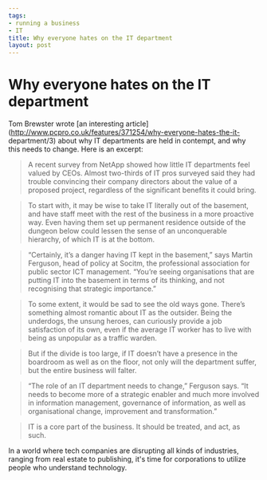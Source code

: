 ```yaml
--- 
tags: 
- running a business
- IT
title: Why everyone hates on the IT department
layout: post
---
```

# Why everyone hates on the IT department

Tom Brewster wrote [an interesting
article](http://www.pcpro.co.uk/features/371254/why-everyone-hates-the-it-
department/3) about why IT departments are held in contempt, and why this
needs to change. Here is an excerpt:

> A recent survey from NetApp showed how little IT departments feel valued by
CEOs. Almost two-thirds of IT pros surveyed said they had trouble convincing
their company directors about the value of a proposed project, regardless of
the significant benefits it could bring.

>

> To start with, it may be wise to take IT literally out of the basement, and
have staff meet with the rest of the business in a more proactive way. Even
having them set up permanent residence outside of the dungeon below could
lessen the sense of an unconquerable hierarchy, of which IT is at the bottom.

>

> “Certainly, it’s a danger having IT kept in the basement,” says Martin
Ferguson, head of policy at Socitm, the professional association for public
sector ICT management. “You’re seeing organisations that are putting IT into
the basement in terms of its thinking, and not recognising that strategic
importance.”

>

> To some extent, it would be sad to see the old ways gone. There’s something
almost romantic about IT as the outsider. Being the underdogs, the unsung
heroes, can curiously provide a job satisfaction of its own, even if the
average IT worker has to live with being as unpopular as a traffic warden.

>

> But if the divide is too large, if IT doesn’t have a presence in the
boardroom as well as on the floor, not only will the department suffer, but
the entire business will falter.

>

> “The role of an IT department needs to change,” Ferguson says. “It needs to
become more of a strategic enabler and much more involved in information
management, governance of information, as well as organisational change,
improvement and transformation.”

>

> IT is a core part of the business. It should be treated, and act, as such.

In a world where tech companies are disrupting all kinds of industries,
ranging from real estate to publishing, it's time for corporations to utilize
people who understand technology.

